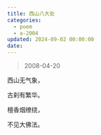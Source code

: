 ```yaml
---
title: 西山八大处
categories:
  - poem
  - a-2004
updated: 2024-09-02 00:00:00
date:
---
```


> 2008-04-20

西山无气象，

古刹有繁华。

檀香烟缭绕，

不见大佛法。